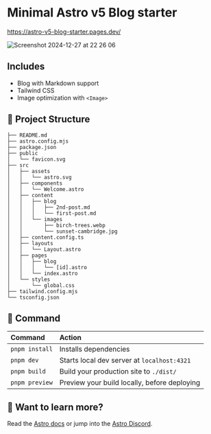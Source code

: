 # Minimal Astro v5 Blog starter
https://astro-v5-blog-starter.pages.dev/

![Screenshot 2024-12-27 at 22 26 06](https://github.com/user-attachments/assets/37de9c8c-4a82-437b-8682-92a6eeb7e382)

## Includes
- Blog with Markdown support
- Tailwind CSS
- Image optimization with `<Image>`

## 🚀 Project Structure
```text
├── README.md
├── astro.config.mjs
├── package.json
├── public
│   └── favicon.svg
├── src
│   ├── assets
│   │   └── astro.svg
│   ├── components
│   │   └── Welcome.astro
│   ├── content
│   │   ├── blog
│   │   │   ├── 2nd-post.md
│   │   │   └── first-post.md
│   │   └── images
│   │       ├── birch-trees.webp
│   │       └── sunset-cambridge.jpg
│   ├── content.config.ts
│   ├── layouts
│   │   └── Layout.astro
│   ├── pages
│   │   ├── blog
│   │   │   └── [id].astro
│   │   └── index.astro
│   └── styles
│       └── global.css
├── tailwind.config.mjs
└── tsconfig.json
```

## 🧞 Command
| Command                   | Action                                           |
| :------------------------ | :----------------------------------------------- |
| `pnpm install`            | Installs dependencies                            |
| `pnpm dev`                | Starts local dev server at `localhost:4321`      |
| `pnpm build`              | Build your production site to `./dist/`          |
| `pnpm preview`            | Preview your build locally, before deploying     |

## 👀 Want to learn more?
Read the [Astro docs](https://docs.astro.build) or jump into the [Astro Discord](https://astro.build/chat).
